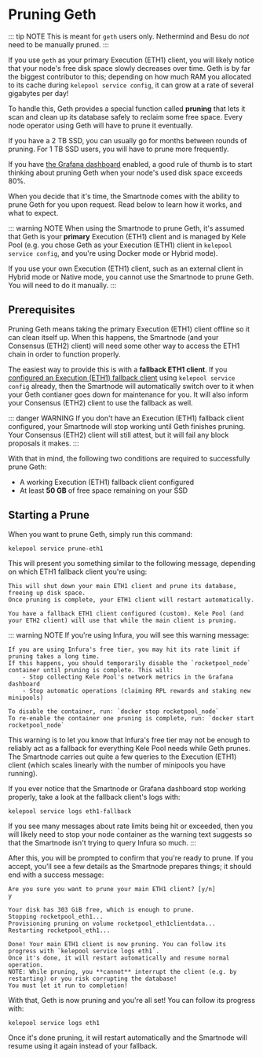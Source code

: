 # Pruning Geth

::: tip NOTE
This is meant for `geth` users only.
Nethermind and Besu do *not* need to be manually pruned.
:::

If you use `geth` as your primary Execution (ETH1) client, you will likely notice that your node's free disk space slowly decreases over time.
Geth is by far the biggest contributor to this; depending on how much RAM you allocated to its cache during `kelepool service config`, it can grow at a rate of several gigabytes per day!

To handle this, Geth provides a special function called **pruning** that lets it scan and clean up its database safely to reclaim some free space.
Every node operator using Geth will have to prune it eventually.

If you have a 2 TB SSD, you can usually go for months between rounds of pruning.
For 1 TB SSD users, you will have to prune more frequently.

If you have [the Grafana dashboard](./grafana.md) enabled, a good rule of thumb is to start thinking about pruning Geth when your node's used disk space exceeds 80%.

When you decide that it's time, the Smartnode comes with the ability to prune Geth for you upon request.
Read below to learn how it works, and what to expect.

::: warning NOTE
When using the Smartnode to prune Geth, it's assumed that Geth is your **primary** Execution (ETH1) client and is managed by Kele Pool (e.g. you chose Geth as your Execution (ETH1) client in `kelepool service config`, and you're using Docker mode or Hybrid mode).

If you use your own Execution (ETH1) client, such as an external client in Hybrid mode or Native mode, you cannot use the Smartnode to prune Geth.
You will need to do it manually.
:::


## Prerequisites

Pruning Geth means taking the primary Execution (ETH1) client offline so it can clean itself up.
When this happens, the Smartnode (and your Consensus (ETH2) client) will need some other way to access the ETH1 chain in order to function properly.

The easiest way to provide this is with a **fallback ETH1 client**.
If you [configured an Execution (ETH1) fallback client](./docker.md#eth1-fallback-configuration) using `kelepool service config` already, then the Smartnode will automatically switch over to it when your Geth contianer goes down for maintenance for you.
It will also inform your Consensus (ETH2) client to use the fallback as well.

::: danger WARNING
If you don't have an Execution (ETH1) fallback client configured, your Smartnode will stop working until Geth finishes pruning.
Your Consensus (ETH2) client will still attest, but it will fail any block proposals it makes.
:::

With that in mind, the following two conditions are required to successfully prune Geth:

- A working Execution (ETH1) fallback client configured
- At least **50 GB** of free space remaining on your SSD


## Starting a Prune

When you want to prune Geth, simply run this command:

```
kelepool service prune-eth1
```

This will present you something similar to the following message, depending on which ETH1 fallback client you're using:

```
This will shut down your main ETH1 client and prune its database, freeing up disk space.
Once pruning is complete, your ETH1 client will restart automatically.

You have a fallback ETH1 client configured (custom). Kele Pool (and your ETH2 client) will use that while the main client is pruning.
```

::: warning NOTE
If you're using Infura, you will see this warning message:

```
If you are using Infura's free tier, you may hit its rate limit if pruning takes a long time.
If this happens, you should temporarily disable the `rocketpool_node` container until pruning is complete. This will:
	- Stop collecting Kele Pool's network metrics in the Grafana dashboard
	- Stop automatic operations (claiming RPL rewards and staking new minipools)

To disable the container, run: `docker stop rocketpool_node`
To re-enable the container one pruning is complete, run: `docker start rocketpool_node`
```

This warning is to let you know that Infura's free tier may not be enough to reliably act as a fallback for everything Kele Pool needs while Geth prunes.
The Smartnode carries out quite a few queries to the Execution (ETH1) client (which scales linearly with the number of minipools you have running).

If you ever notice that the Smartnode or Grafana dashboard stop working properly, take a look at the fallback client's logs with:
```
kelepool service logs eth1-fallback
```

If you see many messages about rate limits being hit or exceeded, then you will likely need to stop your node container as the warning text suggests so that the Smartnode isn't trying to query Infura so much.
:::

After this, you will be prompted to confirm that you're ready to prune.
If you accept, you'll see a few details as the Smartnode prepares things; it should end with a success message:

```
Are you sure you want to prune your main ETH1 client? [y/n]
y

Your disk has 303 GiB free, which is enough to prune.
Stopping rocketpool_eth1...
Provisioning pruning on volume rocketpool_eth1clientdata...
Restarting rocketpool_eth1...

Done! Your main ETH1 client is now pruning. You can follow its progress with `kelepool service logs eth1`.
Once it's done, it will restart automatically and resume normal operation.
NOTE: While pruning, you **cannot** interrupt the client (e.g. by restarting) or you risk corrupting the database!
You must let it run to completion!
```

With that, Geth is now pruning and you're all set!
You can follow its progress with:

```
kelepool service logs eth1
```

Once it's done pruning, it will restart automatically and the Smartnode will resume using it again instead of your fallback.
